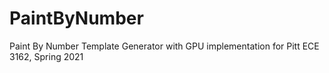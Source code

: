 # PaintByNumber
Paint By Number Template Generator with GPU implementation for Pitt ECE 3162, Spring 2021

